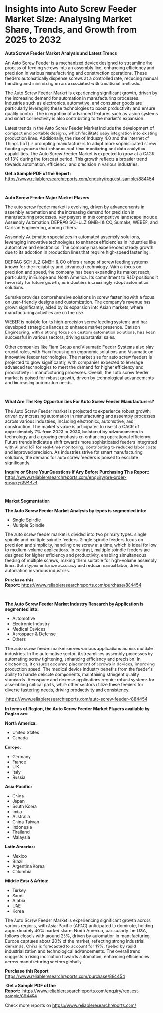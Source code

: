 <p><h1>Insights into Auto Screw Feeder Market Size: Analysing Market Share, Trends, and Growth from 2025 to 2032</h1></p><p><strong>Auto Screw Feeder Market Analysis and Latest Trends</strong></p>
<p><p>An Auto Screw Feeder is a mechanized device designed to streamline the process of feeding screws into an assembly line, enhancing efficiency and precision in various manufacturing and construction operations. These feeders automatically dispense screws at a controlled rate, reducing manual handling and minimizing errors associated with traditional methods.</p><p>The Auto Screw Feeder Market is experiencing significant growth, driven by the increasing demand for automation in manufacturing processes. Industries such as electronics, automotive, and consumer goods are particularly leveraging these technologies to boost productivity and ensure quality control. The integration of advanced features such as vision systems and smart connectivity is also contributing to the market's expansion.</p><p>Latest trends in the Auto Screw Feeder Market include the development of compact and portable designs, which facilitate easy integration into existing production lines. Additionally, the rise of Industry 4.0 and the Internet of Things (IoT) is prompting manufacturers to adopt more sophisticated screw feeding systems that enhance real-time monitoring and data analytics capabilities. The Auto Screw Feeder Market is expected to grow at a CAGR of 13% during the forecast period. This growth reflects a broader trend towards automation, efficiency, and precision in various industries.</p></p>
<p><strong>Get a Sample PDF of the Report:&nbsp;</strong> <a href="https://www.reliableresearchreports.com/enquiry/request-sample/884454?utm_campaign=2283&utm_medium=2&utm_source=Github&utm_content=ia&utm_term=09042025&utm_id=auto-screw-feeder">https://www.reliableresearchreports.com/enquiry/request-sample/884454</a></p>
<p>&nbsp;</p>
<p><strong>Auto Screw Feeder Major Market Players</strong></p>
<p><p>The auto screw feeder market is evolving, driven by advancements in assembly automation and the increasing demand for precision in manufacturing processes. Key players in this competitive landscape include Assembly Automation, DEPRAG SCHULZ GMBH & CO, Sumake, WEBER, and Carlson Engineering, among others.</p><p>Assembly Automation specializes in automated assembly solutions, leveraging innovative technologies to enhance efficiencies in industries like automotive and electronics. The company has experienced steady growth due to its adoption in production lines that require high-speed fastening.</p><p>DEPRAG SCHULZ GMBH & CO offers a range of screw feeding systems known for their reliability and advanced technology. With a focus on precision and speed, the company has been expanding its market reach, particularly in Europe and North America. Its commitment to R&D positions it favorably for future growth, as industries increasingly adopt automation solutions.</p><p>Sumake provides comprehensive solutions in screw fastening with a focus on user-friendly designs and customization. The company’s revenue has grown significantly, aided by its expansion into Asian markets, where manufacturing activities are on the rise.</p><p>WEBER is notable for its high-precision screw feeding systems and has developed strategic alliances to enhance market presence. Carlson Engineering, with a strong focus on custom automation solutions, has been successful in various sectors, driving substantial sales.</p><p>Other companies like Fiam Group and Visumatic Feeder Systems also play crucial roles, with Fiam focusing on ergonomic solutions and Visumatic on innovative feeder technologies. The market size for auto screw feeders is projected to grow significantly, with companies expected to leverage advanced technologies to meet the demand for higher efficiency and productivity in manufacturing processes. Overall, the auto screw feeder market is poised for robust growth, driven by technological advancements and increasing automation needs.</p></p>
<p>&nbsp;</p>
<p><strong>What Are The Key Opportunities For Auto Screw Feeder Manufacturers?</strong></p>
<p><p>The Auto Screw Feeder market is projected to experience robust growth, driven by increasing automation in manufacturing and assembly processes across various industries, including electronics, automotive, and construction. The market's value is anticipated to rise at a CAGR of approximately 7% from 2023 to 2030, bolstered by advancements in technology and a growing emphasis on enhancing operational efficiency. Future trends indicate a shift towards more sophisticated feeders integrated with AI and IoT for real-time monitoring, contributing to reduced labor costs and improved precision. As industries strive for smart manufacturing solutions, the demand for auto screw feeders is poised to escalate significantly.</p></p>
<p><strong>Inquire or Share Your Questions If Any Before Purchasing This Report:</strong> <a href="https://www.reliableresearchreports.com/enquiry/pre-order-enquiry/884454?utm_campaign=2283&utm_medium=2&utm_source=Github&utm_content=ia&utm_term=09042025&utm_id=auto-screw-feeder">https://www.reliableresearchreports.com/enquiry/pre-order-enquiry/884454</a></p>
<p>&nbsp;</p>
<p><strong>Market Segmentation</strong></p>
<p><strong>The Auto Screw Feeder Market Analysis by types is segmented into:</strong></p>
<p><ul><li>Single Spindle</li><li>Multiple Spindle</li></ul></p>
<p><p>The auto screw feeder market is divided into two primary types: single spindle and multiple spindle feeders. Single spindle feeders focus on precision and simplicity, handling one screw at a time, which is ideal for low to medium-volume applications. In contrast, multiple spindle feeders are designed for higher efficiency and productivity, enabling simultaneous feeding of multiple screws, making them suitable for high-volume assembly lines. Both types enhance accuracy and reduce manual labor, driving automation in various industries.</p></p>
<p><strong>Purchase this Report:&nbsp;</strong><a href="https://www.reliableresearchreports.com/purchase/884454?utm_campaign=2283&utm_medium=2&utm_source=Github&utm_content=ia&utm_term=09042025&utm_id=auto-screw-feeder">https://www.reliableresearchreports.com/purchase/884454</a></p>
<p>&nbsp;</p>
<p><strong>The Auto Screw Feeder Market Industry Research by Application is segmented into:</strong></p>
<p><ul><li>Automotive</li><li>Electronic Industry</li><li>Medical Devices</li><li>Aerospace & Defense</li><li>Others</li></ul></p>
<p><p>The auto screw feeder market serves various applications across multiple industries. In the automotive sector, it streamlines assembly processes by automating screw tightening, enhancing efficiency and precision. In electronics, it ensures accurate placement of screws in devices, improving production speed. The medical device industry benefits from the feeder's ability to handle delicate components, maintaining stringent quality standards. Aerospace and defense applications require robust systems for assembling critical parts, while other sectors utilize these feeders for diverse fastening needs, driving productivity and consistency.</p></p>
<p><a href="https://www.reliableresearchreports.com/auto-screw-feeder-r884454?utm_campaign=2283&utm_medium=2&utm_source=Github&utm_content=ia&utm_term=09042025&utm_id=auto-screw-feeder">&nbsp;https://www.reliableresearchreports.com/auto-screw-feeder-r884454</a></p>
<p><strong>In terms of Region, the Auto Screw Feeder Market Players available by Region are:</strong></p>
<p>
    <p> <strong> North America: </strong>
        <ul>
            <li>United States</li>
            <li>Canada</li>
        </ul>
        </p> 
    <p> <strong> Europe: </strong>
        <ul>
            <li>Germany</li>
            <li>France</li>
            <li>U.K.</li>
            <li>Italy</li>
            <li>Russia</li>
        </ul>
        </p> 
    <p> <strong> Asia-Pacific: </strong>
        <ul>
            <li>China</li>
            <li>Japan</li>
            <li>South Korea</li>
            <li>India</li>
            <li>Australia</li>
            <li>China Taiwan</li>
            <li>Indonesia</li>
            <li>Thailand</li>
            <li>Malaysia</li>
        </ul>
        </p> 
    <p> <strong> Latin America: </strong>
        <ul>
            <li>Mexico</li>
            <li>Brazil</li>
            <li>Argentina Korea</li>
            <li>Colombia</li>
        </ul>
        </p> 
    <p> <strong> Middle East & Africa: </strong>
        <ul>
            <li>Turkey</li>
            <li>Saudi</li>
            <li>Arabia</li>
            <li>UAE</li>
            <li>Korea</li>
        </ul>
    </p>
    </p>
<p><p>The Auto Screw Feeder Market is experiencing significant growth across various regions, with Asia-Pacific (APAC) anticipated to dominate, holding approximately 40% market share. North America, particularly the USA, follows closely with around 25%, driven by automation in manufacturing. Europe captures about 20% of the market, reflecting strong industrial demands. China is forecasted to account for 15%, fueled by rapid industrialization and technological advancements. The overall trend suggests a rising inclination towards automation, enhancing efficiencies across manufacturing sectors globally.</p></p>
<p><strong>Purchase this Report: </strong><a href="https://www.reliableresearchreports.com/purchase/884454?utm_campaign=2283&utm_medium=2&utm_source=Github&utm_content=ia&utm_term=09042025&utm_id=auto-screw-feeder">https://www.reliableresearchreports.com/purchase/884454</a></p>
<p>&nbsp;<strong>Get a Sample PDF of the Report:&nbsp;&nbsp;</strong><a href="https://www.reliableresearchreports.com/enquiry/request-sample/884454?utm_campaign=2283&utm_medium=2&utm_source=Github&utm_content=ia&utm_term=09042025&utm_id=auto-screw-feeder">https://www.reliableresearchreports.com/enquiry/request-sample/884454</a></p>
<p><strong></strong></p>
<p>Check more reports on <a href="https://www.reliableresearchreports.com/?utm_campaign=2283&utm_medium=2&utm_source=Github&utm_content=ia&utm_term=09042025&utm_id=auto-screw-feeder">https://www.reliableresearchreports.com/</a></p>